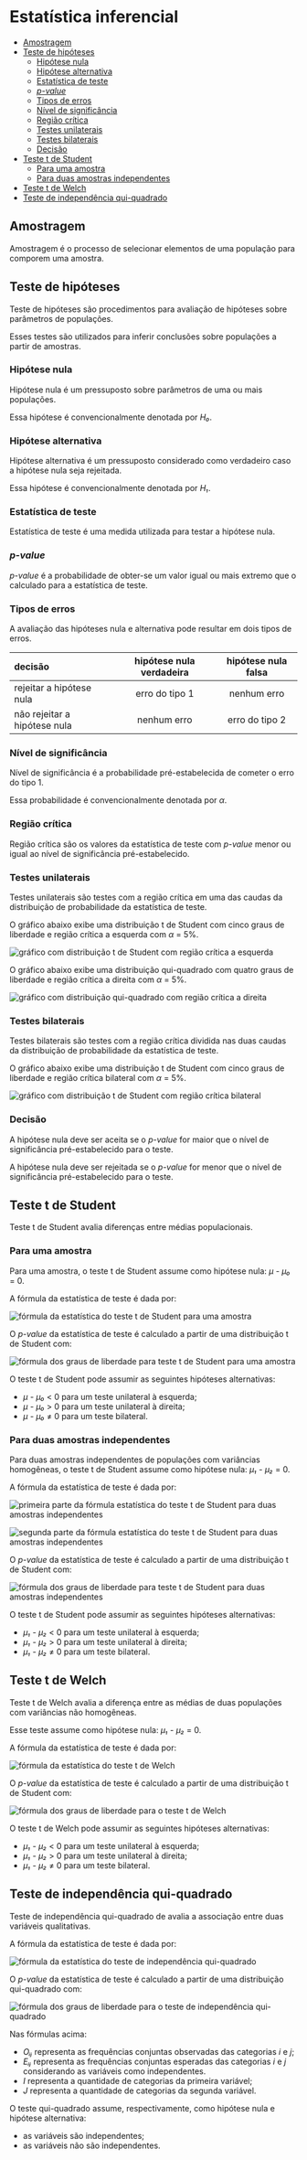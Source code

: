 # Estatística inferencial

- [Amostragem](#amostragem)
- [Teste de hipóteses](#teste-de-hipóteses)
  - [Hipótese nula](#hipótese-nula)
  - [Hipótese alternativa](#hipótese-alternativa)
  - [Estatística de teste](#estatística-de-teste)
  - [_p-value_](#p-value)
  - [Tipos de erros](#tipos-de-erros)
  - [Nível de significância](#nível-de-significância)
  - [Região crítica](#região-crítica)
  - [Testes unilaterais](#testes-unilaterais)
  - [Testes bilaterais](#testes-bilaterais)
  - [Decisão](#decisão)
- [Teste t de Student](#teste-t-de-Student)
  - [Para uma amostra](#para-uma-amostra)
  - [Para duas amostras independentes](#para-duas-amostras-independentes)
- [Teste t de Welch](#teste-t-de-Welch)
- [Teste de independência qui-quadrado](#teste-de-independência-qui-quadrado)

## Amostragem

Amostragem é o processo de selecionar elementos de uma população para comporem uma amostra.

## Teste de hipóteses

Teste de hipóteses são procedimentos para avaliação de hipóteses sobre parâmetros de populações.

Esses testes são utilizados para inferir conclusões sobre populações a partir de amostras.

### Hipótese nula

Hipótese nula é um pressuposto sobre parâmetros de uma ou mais populações.

Essa hipótese é convencionalmente denotada por _H₀_.

### Hipótese alternativa

Hipótese alternativa é um pressuposto considerado como verdadeiro caso a hipótese nula seja rejeitada.

Essa hipótese é convencionalmente denotada por _H₁_.

### Estatística de teste

Estatística de teste é uma medida utilizada para testar a hipótese nula.

### _p-value_

_p-value_ é a probabilidade de obter-se um valor igual ou mais extremo que o calculado para a estatística de teste.

### Tipos de erros

A avaliação das hipóteses nula e alternativa pode resultar em dois tipos de erros.

| decisão                      | hipótese nula verdadeira | hipótese nula falsa |
| :--------------------------- | :----------------------: | :-----------------: |
| rejeitar a hipótese nula     |      erro do tipo 1      |     nenhum erro     |
| não rejeitar a hipótese nula |       nenhum erro        |   erro do tipo 2    |

### Nível de significância

Nível de significância é a probabilidade pré-estabelecida de cometer o erro do tipo 1.

Essa probabilidade é convencionalmente denotada por _α_.

### Região crítica

Região crítica são os valores da estatística de teste com _p-value_ menor ou igual ao nível de significância pré-estabelecido.

### Testes unilaterais

Testes unilaterais são testes com a região crítica em uma das caudas da distribuição de probabilidade da estatística de teste.

O gráfico abaixo exibe uma distribuição t de Student com cinco graus de liberdade e região crítica a esquerda com _α_ = 5%.

![gráfico com distribuição t de Student com região crítica a esquerda](/pictures/grafico-distribuicao-t-student-regiao-critica-unilateral-esquerda.png)

O gráfico abaixo exibe uma distribuição qui-quadrado com quatro graus de liberdade e região crítica a direita com _α_ = 5%.

![gráfico com distribuição qui-quadrado com região crítica a direita](/pictures/grafico-distribuicao-qui-quadradado-regiao-critica-unilateral-direita.png)

### Testes bilaterais

Testes bilaterais são testes com a região crítica dividida nas duas caudas da distribuição de probabilidade da estatística de teste.

O gráfico abaixo exibe uma distribuição t de Student com cinco graus de liberdade e região crítica bilateral com _α_ = 5%.

![gráfico com distribuição t de Student com região crítica bilateral](/pictures/grafico-distribuicao-t-student-regiao-critica-bilateral.png)

### Decisão

A hipótese nula deve ser aceita se o _p-value_ for maior que o nível de significância pré-estabelecido para o teste.

A hipótese nula deve ser rejeitada se o _p-value_ for menor que o nível de significância pré-estabelecido para o teste.

## Teste t de Student

Teste t de Student avalia diferenças entre médias populacionais.

### Para uma amostra

Para uma amostra, o teste t de Student assume como hipótese nula: _μ_ - _μ₀_ = 0.

A fórmula da estatística de teste é dada por:

![fórmula da estatística do teste t de Student para uma amostra](/pictures/formula-estatistica-teste-t-student-uma-amostra.png)

O _p-value_ da estatística de teste é calculado a partir de uma distribuição t de Student com:

![fórmula dos graus de liberdade para teste t de Student para uma amostra](/pictures/formula-graus-liberdade-teste-t-student-uma-amostra.png)

O teste t de Student pode assumir as seguintes hipóteses alternativas:

- _μ_ - _μ₀_ < 0 para um teste unilateral à esquerda;
- _μ_ - _μ₀_ > 0 para um teste unilateral à direita;
- _μ_ - _μ₀_ ≠ 0 para um teste bilateral.

### Para duas amostras independentes

Para duas amostras independentes de populações com variâncias homogêneas, o teste t de Student assume como hipótese nula: _μ₁_ - _μ₂_ = 0.

A fórmula da estatística de teste é dada por:

![primeira parte da fórmula estatística do teste t de Student para duas amostras independentes](/pictures/formula-estatistica-teste-t-student-duas-amostras-independentes-1.png)

![segunda parte da fórmula estatística do teste t de Student para duas amostras independentes](/pictures/formula-estatistica-teste-t-student-duas-amostras-independentes-2.png)

O _p-value_ da estatística de teste é calculado a partir de uma distribuição t de Student com:

![fórmula dos graus de liberdade para teste t de Student para duas amostras independentes](/pictures/formula-graus-liberdade-teste-t-student-duas-amostras-independentes.png)

O teste t de Student pode assumir as seguintes hipóteses alternativas:

- _μ₁_ - _μ₂_ < 0 para um teste unilateral à esquerda;
- _μ₁_ - _μ₂_ > 0 para um teste unilateral à direita;
- _μ₁_ - _μ₂_ ≠ 0 para um teste bilateral.

## Teste t de Welch

Teste t de Welch avalia a diferença entre as médias de duas populações com variâncias não homogêneas.

Esse teste assume como hipótese nula: _μ₁_ - _μ₂_ = 0.

A fórmula da estatística de teste é dada por:

![fórmula da estatística do teste t de Welch](/pictures/formula-estatistica-teste-t-welch.png)

O _p-value_ da estatística de teste é calculado a partir de uma distribuição t de Student com:

![fórmula dos graus de liberdade para o teste t de Welch](/pictures/formula-graus-liberdade-teste-t-welch.png)

O teste t de Welch pode assumir as seguintes hipóteses alternativas:

- _μ₁_ - _μ₂_ < 0 para um teste unilateral à esquerda;
- _μ₁_ - _μ₂_ > 0 para um teste unilateral à direita;
- _μ₁_ - _μ₂_ ≠ 0 para um teste bilateral.

## Teste de independência qui-quadrado

Teste de independência qui-quadrado de avalia a associação entre duas variáveis qualitativas.

A fórmula da estatística de teste é dada por:

![fórmula da estatística do teste de independência qui-quadrado](/pictures/formula-estatistica-teste-independencia-qui-quadrado.png)

O _p-value_ da estatística de teste é calculado a partir de uma distribuição qui-quadrado com:

![fórmula dos graus de liberdade para o teste de independência qui-quadrado](/pictures/formula-graus-liberdade-teste-independencia-qui-quadrado.png)

Nas fórmulas acima:

- _Oᵢⱼ_ representa as frequências conjuntas observadas das categorias _i_ e _j_;
- _Eᵢⱼ_ representa as frequências conjuntas esperadas das categorias _i_ e _j_ considerando as variáveis como independentes.
- _I_ representa a quantidade de categorias da primeira variável;
- _J_ representa a quantidade de categorias da segunda variável.

O teste qui-quadrado assume, respectivamente, como hipótese nula e hipótese alternativa:

- as variáveis são independentes;
- as variáveis não são independentes.
